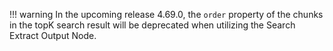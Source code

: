 !!! warning
    In the upcoming release 4.69.0, the `order` property of the chunks in the topK search result will be deprecated when utilizing the Search Extract Output Node.

